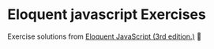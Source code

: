 # Eloquent javascript Exercises

Exercise solutions from [Eloquent JavaScript (3rd edition.)](https://eloquentjavascript.net/) :blue_book:
